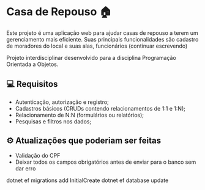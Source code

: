 # Casa de Repouso 🏠
Este projeto é uma aplicação web para ajudar casas de repouso a terem um gerenciamento mais eficiente. Suas principais funcionalidades são cadastro de moradores do local e suas alas, funcionários (continuar escrevendo)

Projeto interdisciplinar desenvolvido para a disciplina Programação Orientada a Objetos.

## 💻 Requisitos
- Autenticação, autorização e registro;
- Cadastros básicos (CRUDs contendo relacionamentos de 1:1 e 1:N);
- Relacionamento de N:N (formulários ou relatórios);
- Pesquisas e filtros nos dados;

## ⚙️ Atualizações que poderiam ser feitas
- Validação do CPF
- Deixar todos os campos obrigatórios antes de enviar para o banco sem dar erro


dotnet ef migrations add InitialCreate
dotnet ef database update





